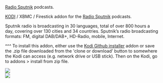 <a href="www.sputniknews.com">Radio Sputnik</a> podcasts.<br>

<a href="kodi.tv">KODI<a> / XBMC / Firestick addon for the <a href="www.sputniknews.com">Radio Sputnik</a> podcasts.<br>

Sputnik radio is broadcasting in 30 languages, total of over 800 hours a day, covering over 130 cities and 34 countries. Sputnik’s radio broadcasting formats: FM, digital DAB/DAB+, HD-Radio, mobile, Internet.<br>

^^^ To install this addon, either use the <a href="https://www.tvaddons.co/github-browser-kodi/">Kodi Github installer</a> addon or save the .zip file downloaded from the 'clone or download' button to somewhere the Kodi can access (e.g. network drive or USB stick). Then on the Kodi, go to addons > install from zip file.<br>

<img src="https://i1.sndcdn.com/avatars-000155813306-0dx5lm-large.jpg">
<br><a href="http://www.kodi.tv"><img src="https://kodi.tv/sites/default/files/page/field_image/about--devices.jpg">
